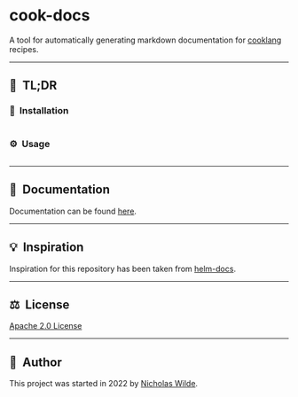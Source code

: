 # cook-docs
A tool for automatically generating markdown documentation for [cooklang][1] recipes.

---

## :rocket:&nbsp; TL;DR

### :floppy_disk:&nbsp; Installation

```
```

### :gear:&nbsp; Usage

```
```

---

## :book:&nbsp; Documentation

Documentation can be found [here](http://nicholaswilde.io/cook-docs).

---

## :bulb:&nbsp; Inspiration

Inspiration for this repository has been taken from [helm-docs](https://github.com/norwoodj/helm-docs).

---

## ​:balance_scale:​&nbsp;​ License

​[​Apache 2.0 License​](./LICENSE)

---

## ​:pencil:​&nbsp;​ Author

​This project was started in 2022 by [​Nicholas Wilde​](https://github.com/nicholaswilde/).

[1]: https://cooklang.org/
